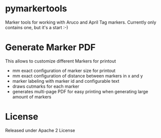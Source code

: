 # pymarkertools
Marker tools for working with Aruco and April Tag markers. 
Currently only contains one, but it's a start :-)

# Generate Marker PDF
This allows to customize different Markers for printout 
- mm exact configuration of marker size for printout
- mm exact configuration of distance between markers in x and y
- marker labeling with marker id and configurable text
- draws cutmarks for each marker
- generates multi-page PDF for easy printing when generating large amount of markers

# License 
Released under Apache 2 License
